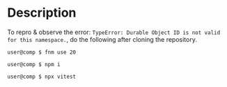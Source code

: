 # Description

To repro & observe the error: `TypeError: Durable Object ID is not valid for this namespace.`, do the following after cloning the repository.

```console
user@comp $ fnm use 20

user@comp $ npm i

user@comp $ npx vitest
```
